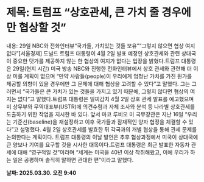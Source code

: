 # **제목: 트럼프 “상호관세, 큰 가치 줄 경우에만 협상할 것”**

  내용: 29일 NBC와 전화인터뷰“국가들, 가치있는 것들 보유”“그렇지 않으면 협상 여지 없다”[서울경제] 도널드 트럼프 대통령이 4월 2일 발표 예정인 상호관세와 관련 상대국이 중요한 댓가를 제공하지 않는 한 협상의 여지가 없다는 입장을 밝혔다.트럼프 대통령은 29일(현지 시간) 미국 방송 NBC와 진행한 전화인터뷰에서 상호 관세와 관련해 더 이상 미룰 계획이 없으며 “만약 사람들(people)이 우리에게 엄청난 가치를 가진 뭔가를 제공할 의향이 있을 경우에만 그 문제에 대해 협상을 고려할 수 있다”고 말했다. 그는 그러면서 “국가들은 큰 가치가 있는 것들을 가지고 있기 때문에, 그렇지 않다면 협상의 여지는 없다”고 말했다.트럼프 대통령은 일찌감치 4월 2일 상호 관세 발표를 예고했으며 미 상무부와 무역대표부(USTR)에 의견수렴과 자체 조사와 분석 등 나라별 상호관세를 도출하기 위한 작업을 지시한 바 있다. 앞서 마코 루비오 미 국무장관은 지난 16일 “우리는 기준선(baseline)을 재설정하고 이후 국가들과 잠재적인 양자 협정을 체결할 수 있다”고 설명했다. 4월 2일 상호관세를 발효한 뒤 각국과의 개별 협상을 통해 관세 문제를 논의한다는 계획이다. 트럼프 대통령의 이날 발언은 추후 협상과정에서 미국이 상대국에 큰 양보나 기여를 요구할 것을 시사한 대목이다.트럼프 대통령은 최근 발표한 자동차 관세에 대해 “영구적일 것”이라며 “세계는 미국을 40년 이상 착취해왔고, 이에 우리가 하는 일은 공평하며 솔직히 말하면 관대한 편”이라고 말했다.

  **날짜: 2025.03.30. 오전 9:40**